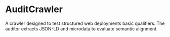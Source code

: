 # AuditCrawler
A crawler designed to test structured web deployments basic qualifiers. The auditor extracts JSON-LD and microdata to evaluate semantic alignment.
